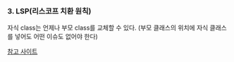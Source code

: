 
### 3. LSP(리스코프 치환 원칙)

자식 class는 언제나 부모 class를 교체할 수 있다. (부모 클래스의 위치에 자식 클래스를 넣어도 어떤 이슈도 없어야 한다)

[참고 사이트](https://blog.itcode.dev/posts/2021/08/15/liskov-subsitution-principle)
